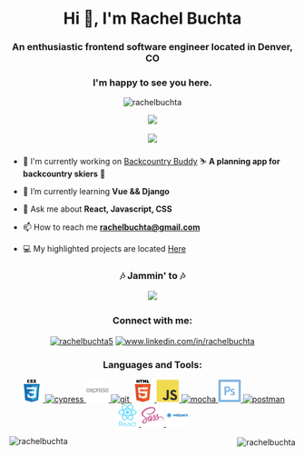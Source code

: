 <h1 align="center">Hi 👋, I'm Rachel Buchta</h1>
<h3 align="center">An enthusiastic frontend software engineer located in Denver, CO</h3>

<h3 align="center">I'm happy to see you here.</h3> <p align="center"><img src="https://komarev.com/ghpvc/?username=rachelbuchta&label=Profile%20views&color=0e75b6&style=dracula" alt="rachelbuchta" /></p>
<p align="center"><img src="https://profile-counter.glitch.me/rachelbuchta/count.svg" /></p>

<p align="center"><img src="https://github-profile-trophy.vercel.app/?username=rachelbuchta&theme=dracula&row=1" /></p>

- 🔭 I'm currently working on [Backcountry Buddy](https://github.com/Back-Country-Buddy/backcountry-buddy-UI) ⛷ **A planning app for backcountry skiers** 🎿

- 🌱 I’m currently learning **Vue && Django**

- 💬 Ask me about **React, Javascript, CSS**

- 📫 How to reach me **rachelbuchta@gmail.com**

- 💻 My highlighted projects are located [Here](https://terminal.turing.edu/alumni/752-rachel-buchta)

<h3 align="center">🎶 Jammin' to 🎶</h3>
<p align="center"> <img src="https://spotify-github-profile.vercel.app/api/view?uid=1230426726&cover_image=true&theme=novatorem"/></p>

<h3 align="center">Connect with me:</h3>
<p align="center">
<a href="https://twitter.com/rachelbuchta5" target="blank"><img align="center" src="https://cdn.jsdelivr.net/npm/simple-icons@3.0.1/icons/twitter.svg" alt="rachelbuchta5" height="30" width="40" /></a>
<a href="https://www.linkedin.com/in/rachelbuchta/" target="blank"><img align="center" src="https://cdn.jsdelivr.net/npm/simple-icons@3.0.1/icons/linkedin.svg" alt="www.linkedin.com/in/rachelbuchta" height="30" width="40" /></a>
</p>


<h3 align="center">Languages and Tools:</h3>
<p align="center"> <a href="https://www.w3schools.com/css/" target="_blank"> <img src="https://raw.githubusercontent.com/devicons/devicon/master/icons/css3/css3-original-wordmark.svg" alt="css3" width="40" height="40"/> </a> <a href="https://www.cypress.io" target="_blank"> <img src="https://raw.githubusercontent.com/simple-icons/simple-icons/6e46ec1fc23b60c8fd0d2f2ff46db82e16dbd75f/icons/cypress.svg" alt="cypress" width="40" height="40"/> </a> <a href="https://expressjs.com" target="_blank"> <img src="https://raw.githubusercontent.com/devicons/devicon/master/icons/express/express-original-wordmark.svg" alt="express" width="40" height="40"/> </a> <a href="https://git-scm.com/" target="_blank"> <img src="https://www.vectorlogo.zone/logos/git-scm/git-scm-icon.svg" alt="git" width="40" height="40"/> </a> <a href="https://www.w3.org/html/" target="_blank"> <img src="https://raw.githubusercontent.com/devicons/devicon/master/icons/html5/html5-original-wordmark.svg" alt="html5" width="40" height="40"/> </a> <a href="https://developer.mozilla.org/en-US/docs/Web/JavaScript" target="_blank"> <img src="https://raw.githubusercontent.com/devicons/devicon/master/icons/javascript/javascript-original.svg" alt="javascript" width="40" height="40"/> </a> <a href="https://mochajs.org" target="_blank"> <img src="https://www.vectorlogo.zone/logos/mochajs/mochajs-icon.svg" alt="mocha" width="40" height="40"/> </a> <a href="https://www.photoshop.com/en" target="_blank"> <img src="https://raw.githubusercontent.com/devicons/devicon/master/icons/photoshop/photoshop-line.svg" alt="photoshop" width="40" height="40"/> </a> <a href="https://postman.com" target="_blank"> <img src="https://www.vectorlogo.zone/logos/getpostman/getpostman-icon.svg" alt="postman" width="40" height="40"/> </a> <a href="https://reactjs.org/" target="_blank"> <img src="https://raw.githubusercontent.com/devicons/devicon/master/icons/react/react-original-wordmark.svg" alt="react" width="40" height="40"/> </a> <a href="https://sass-lang.com" target="_blank"> <img src="https://raw.githubusercontent.com/devicons/devicon/master/icons/sass/sass-original.svg" alt="sass" width="40" height="40"/> </a> <a href="https://webpack.js.org" target="_blank"> <img src="https://raw.githubusercontent.com/devicons/devicon/d00d0969292a6569d45b06d3f350f463a0107b0d/icons/webpack/webpack-original-wordmark.svg" alt="webpack" width="40" height="40"/> </a> </p>

<p align="left"><img align="left" src="https://github-readme-stats.vercel.app/api/top-langs?username=rachelbuchta&show_icons=true&locale=en&theme=synthwave&layout=compact" alt="rachelbuchta" /></p>
<p align="right">&nbsp;<img align="center" src="https://github-readme-stats.vercel.app/api?username=rachelbuchta&show_icons=true&locale=en&theme=synthwave&layout=compact" alt="rachelbuchta" /></p>



